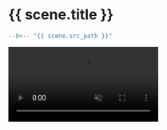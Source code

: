 # {{ scene.title }}

```python title="{{ scene.src_path }}"
--8<-- "{{ scene.src_path }}"
```

<div class="centered-video">
<video autoplay loop muted playsinline>
<source src="../../media/gallery/{{ scene.name }}.webm" type="video/webm">
</video>
</div>
